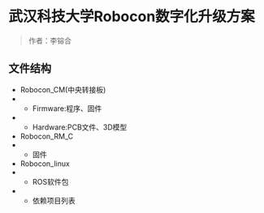 # 武汉科技大学Robocon数字化升级方案
> 作者：李镕合
## 文件结构
* Robocon_CM(中央转接板)
* * Firmware:程序、固件
* * Hardware:PCB文件、3D模型
* Robocon_RM_C
* * 固件
* Robocon_linux
* * ROS软件包
* * 依赖项目列表
